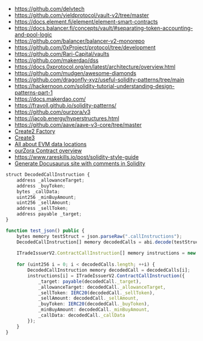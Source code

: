 - https://github.com/delvtech
- https://github.com/yieldprotocol/vault-v2/tree/master
- https://docs.element.fi/element/element-smart-contracts
- https://docs.balancer.fi/concepts/vault/#separating-token-accounting-and-pool-logic
- https://github.com/balancer/balancer-v2-monorepo
- https://github.com/0xProject/protocol/tree/development
- https://github.com/Rari-Capital/vaults
- https://github.com/makerdao/dss
- https://docs.0xprotocol.org/en/latest/architecture/overview.html
- https://github.com/mudgen/awesome-diamonds
- https://github.com/dragonfly-xyz/useful-solidity-patterns/tree/main
- https://hackernoon.com/solidity-tutorial-understanding-design-patterns-part-1
- https://docs.makerdao.com/
- https://fravoll.github.io/solidity-patterns/
- https://github.com/ourzora/v3
- https://jacob.energy/hyperstructures.html
- https://github.com/aave/aave-v3-core/tree/master
- [Create2 Factory](https://t.co/VafvpVkT7j)
- [Create3](https://github.com/0xsequence/create3/tree/master)
- [All about EVM data locations](https://betterprogramming.pub/solidity-tutorial-all-about-data-locations-dabd33212471)
- [ourZora Contract overview](https://twitter.com/onnnnnnnion/status/1672231606436896768?s=20)
- https://www.rareskills.io/post/solidity-style-guide
- [Generate Docusaurus site with comments in Solidity](https://gist.github.com/PaulRBerg/32c195862d206b560f5eb620824b54a0)





```typescript
struct DecodedCallInstruction {
	address _allowanceTarget;
	address _buyToken;
	bytes _callData;
	uint256 _minBuyAmount;
	uint256 _sellAmount;
	address _sellToken;
	address payable _target;
}

function test_json() public {
	bytes memory testStruct = json.parseRaw(".callInstructions");
	DecodedCallInstruction[] memory decodedCalls = abi.decode(testStruct, (DecodedCallInstruction[]));
	
	ITradeIssuerV2.ContractCallInstruction[] memory instructions = new ITradeIssuerV2.ContractCallInstruction[](decodedCalls.length);
	
	for (uint256 i = 0; i < decodedCalls.length; ++i) {
		DecodedCallInstruction memory decodedCall = decodedCalls[i];
		instructions[i] = ITradeIssuerV2.ContractCallInstruction({
			_target: payable(decodedCall._target),
			_allowanceTarget: decodedCall._allowanceTarget,
			_sellToken: IERC20(decodedCall._sellToken),
			_sellAmount: decodedCall._sellAmount,
			_buyToken: IERC20(decodedCall._buyToken),
			_minBuyAmount: decodedCall._minBuyAmount,
			_callData: decodedCall._callData
		});
	}
}
```